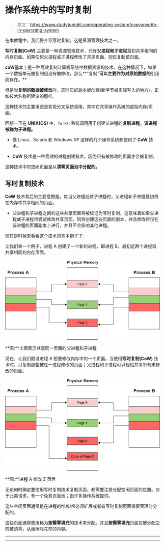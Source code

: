 # 操作系统中的写时复制

> 原文：<https://www.studytonight.com/operating-system/copyonwrite-in-operating-system>

在本教程中，我们将介绍写时复制，这是资源管理技术之一。

**写时复制(CoW)** 主要是一种资源管理技术，允许**父进程和子进程**最初共享相同的内存页面。如果任何父进程或子进程修改了共享页面，则仅复制该页面。

**coW**基本上是一种高效复制计算机系统中数据资源的技术。在这种情况下，如果一个数据单元被复制但没有被修改，那么**“复制”**可以主要作为对原始数据的**引用而存在。**

但是当**复制的数据被修改**时，这时它的副本被创建(新字节被实际写入的地方)，正如技术名称所建议的那样。

这种技术的主要用途是实现分叉系统调用，其中它共享操作系统的虚拟内存/页面。

回想一下在 **UNIX(OS)** 中，`fork()`系统调用用于创建父进程的**复制进程，该进程被称为子进程。**

*   像 Linux、Solaris 和 Windows XP 这样的几个操作系统都使用了 **CoW** 技术。

*   **CoW** 技术是一种高效的进程创建技术，因为只有被修改的页面才会被复制。

这种技术中的空闲页面是从**清零页面池中分配的。**

## 写时复制技术

**CoW** 技术背后的主要意图是，每当父进程创建子进程时，父进程和子进程最初将在内存中共享相同的页面。

*   父进程和子进程之间的这些共享页面将被标记为写时复制，这意味着如果父进程或子进程将尝试修改共享页面，则将创建这些页面的副本，并且修改将仅在该进程的页面副本上进行，并且不会影响其他进程。

现在是时候来看看这个技术的基本例子了:

让我们举一个例子，进程 A 创建了一个新的进程，即进程 B，最初这两个进程将共享相同的内存页面。

![](img/c8b8b1029e22f5ead585e4f7463fd3b9.png)

**图:**上图表示共享同一页面的父进程和子进程

现在，让我们假设进程 A 想要修改内存中的一个页面。当使用**写时复制(CoW)** 技术时，只复制那些被任一进程修改的页面；父进程和子进程可以轻松共享所有未修改的页面。

![](img/2372c5e384f77994273c9d6ea4220da2.png)

**图:**进程 A 修改 Z 页后

无论何时确定要使用写时复制技术复制页面，都需要注意分配空闲页面的位置。对于此类请求，有一个免费页面池；由许多操作系统提供。

这些空闲页面通常是在进程的堆栈/堆必须扩展或者有写时复制页面需要管理时分配的。

这些页面通常使用称为**按需零填充**的技术来分配。并且**按需零填充**页面在被分配之前被清零，从而擦除先前的内容。



* * *

* * *